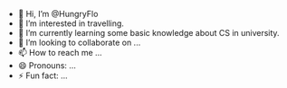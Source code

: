 - 👋 Hi, I’m @HungryFlo
- 👀 I’m interested in travelling.
- 🌱 I’m currently learning some basic knowledge about CS in university.
- 💞️ I’m looking to collaborate on ...
- 📫 How to reach me ...
- 😄 Pronouns: ...
- ⚡ Fun fact: ...

<!---
HungryFlo/HungryFlo is a ✨ special ✨ repository because its `README.md` (this file) appears on your GitHub profile.
You can click the Preview link to take a look at your changes.
--->

